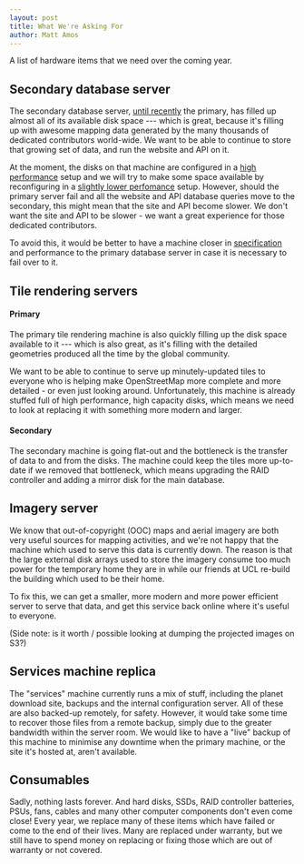 ```yaml
---
layout: post
title: What We're Asking For
author: Matt Amos
---
```


A list of hardware items that we need over the coming year.

## Secondary database server

The secondary database server, [until recently][1] the primary, has
filled up almost all of its available disk space --- which is great,
because it's filling up with awesome mapping data generated by the
many thousands of dedicated contributors world-wide. We want to be
able to continue to store that growing set of data, and run the
website and API on it.

At the moment, the disks on that machine are configured in a
[high performance][2] setup and we will try to make some space
available by reconfiguring in a [slightly lower perfomance][3]
setup. However, should the primary server fail and all the website and
API database queries move to the secondary, this might mean that the
site and API become slower. We don't want the site and API to be
slower - we want a great experience for those dedicated contributors.

To avoid this, it would be better to have a machine closer in
[specification][4] and performance to the primary database server in
case it is necessary to fail over to it. 

## Tile rendering servers

#### Primary

The primary tile rendering machine is also quickly filling up the disk
space available to it --- which is also great, as it's filling with
the detailed geometries produced all the time by the global
community.

We want to be able to continue to serve up minutely-updated tiles to
everyone who is helping make OpenStreetMap more complete and more
detailed - or even just looking around. Unfortunately, this machine is
already stuffed full of high performance, high capacity disks, which
means we need to look at replacing it with something more modern and
larger.

#### Secondary

The secondary machine is going flat-out and the bottleneck is the
transfer of data to and from the disks. The machine could keep the
tiles more up-to-date if we removed that bottleneck, which means
upgrading the RAID controller and adding a mirror disk for the main
database.

## Imagery server

We know that out-of-copyright (OOC) maps and aerial imagery are both
very useful sources for mapping activities, and we're not happy that
the machine which used to serve this data is currently down. The
reason is that the large external disk arrays used to store the
imagery consume too much power for the temporary home they are in
while our friends at UCL re-build the building which used to be their
home.

To fix this, we can get a smaller, more modern and more power
efficient server to serve that data, and get this service back online
where it's useful to everyone.

(Side note: is it worth / possible looking at dumping the projected
images on S3?)

## Services machine replica

The "services" machine currently runs a mix of stuff, including the
planet download site, backups and the internal configuration
server. All of these are also backed-up remotely, for safety. However,
it would take some time to recover those files from a remote backup,
simply due to the greater bandwidth within the server room. We would
like to have a "live" backup of this machine to minimise any downtime
when the primary machine, or the site it's hosted at, aren't
available.

## Consumables

Sadly, nothing lasts forever. And hard disks, SSDs, RAID controller
batteries, PSUs, fans, cables and many other computer components don't
even come close! Every year, we replace many of these items which have
failed or come to the end of their lives. Many are replaced under
warranty, but we still have to spend money on replacing or fixing
those which are out of warranty or not covered.

[1]: https://wiki.openstreetmap.org/wiki/October_2014_server_maintenance
[2]: http://en.wikipedia.org/wiki/Nested_RAID_levels#RAID_1.2B0
[3]: http://en.wikipedia.org/wiki/Standard_RAID_levels#RAID_6
[4]: http://wiki.openstreetmap.org/wiki/Servers/katla
